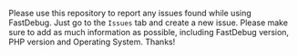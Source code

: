 Please use this repository to report any issues found while using FastDebug. Just go to the `Issues` tab and create a new issue. Please make sure to add as much information as possible, including FastDebug version, PHP version and Operating System. Thanks!
